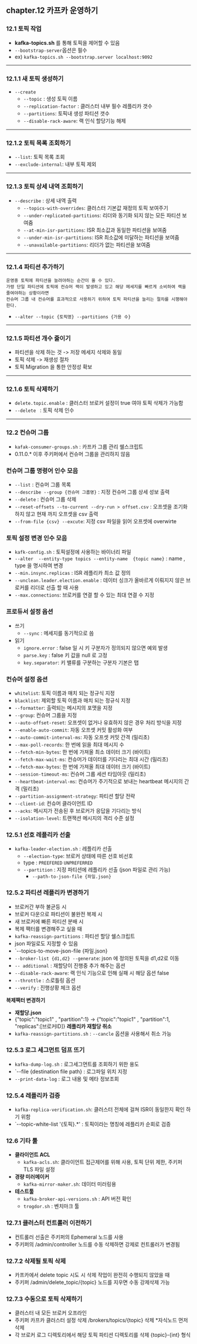 ## chapter.12 카프카 운영하기

### 12.1 토픽 작업
- **kafka-topics.sh** 를 통해 토픽을 제어할 수 있음
- `--bootstrap-server`옵션은 필수
- ex) `kafka-topics.sh --bootstrap.server localhost:9092`
---
### 12.1.1 새 토픽 생성하기
- `--create`
  -  `--topic` : 생성 토픽 이름
  - `--replication-factor` : 클러스터 내부 필수 레플리카 갯수
  - `--partitions`: 토픽내 생성 파티션 갯수
  -   `--disable-rack-aware`: 랙 인식 할당기능 해제
---
### 12.1.2 토픽 목록 조회하기 
- `--list`: 토픽 목록 조회
- `--exclude-internal`: 내부 토픽 제외
---
### 12.1.3 토픽 상세 내역 조회하기
- `--describe` :  상세 내역 출력
  - `--topics-with-overrides`: 클러스터 기본값 재정의 토픽 보여주기
  - `--under-replicated-partitions`: 리더와 동기화 되지 않는 모든 파티션 보여줌
  - `--at-min-isr-partitions`:  ISR 최소값과 동일한 파티션을 보여줌
  - `--under-min-isr-partitions`: ISR 최소값에 미달하는 파티션을 보여줌
  - `--unavailable-partitions`: 리더가 없는 파티션을 보여줌
---
### 12.1.4 파티션 추가하기
```
운영중 토픽에 파티션을 늘려야하는 순간이 올 수 있다.
가령 단일 파티션에 토픽에 컨슈머 랙이 발생하고 있고 해당 메세지를 빠르게 소비하여 랙을 줄여야하는 상황이라면
컨슈머 그룹 내 컨슈머를 효과적으로 사용하기 위하여 토픽 파티션을 늘리는 절차를 시행해야한다.
```
-  `--alter --topic {토픽명} --partitions {가용 수}`
---
### 12.1.5 파티션 개수 줄이기
- 파티션을 삭제 하는 것 -> 저장 메세지 삭제와 동일
- 토픽 삭제 -> 재생성 절차
- 토픽 Migration 을 통한 안정성 확보
---
###  12.1.6 토픽 삭제하기
- `delete.topic.enable` : 클러스터 브로커 설정이 true 여야 토픽 삭제가 가능함
- `--delete ` : 토픽 삭제 인수
---
### 12.2 컨슈머 그룹
- `kafak-consumer-groups.sh` : 카프카 그룹 관리 쉘스크립트
- 0.11.0.* 이후 주키퍼에서 컨슈머 그룹을 관리하지 않음

### 컨슈머 그룹 명령어 인수 모음
- `--list` :  컨슈머 그룹 목록
- `--describe --group {컨슈머 그룹명}` : 지정 컨슈머 그룹 상세 성보 출력
- `--delete` :  컨슈머 그룹 삭제
- `--reset-offsets --to-current --dry-run > offset.csv` : 오프셋을 조기화 하지 않고 현재 까지 오프셋을 csv 출력
- `--from-file {csv} --excute`: 지정 csv 파일을 읽어 오프셋에 overwirte

### 토픽 설정 변경 인수 모음
- `kafk-config.sh` : 토픽설정에 사용하는 바이너리 파일
- `--alter  --entity-type topics --entity-name  {topic name}` : name , type 을 명시하여 변경
- `--min.insync.replicas` :  ISR 레플리카 최소 값 정의
- `--unclean.leader.election.enable` : 데이터 싱크가 올바르게 이뤄지지 않은 브로커를 리더로 선출 할 때 사용
- `--max.connections`: 브로커를 연결 할 수 있는 최대 연결 수 지정

### 프로듀서 설정 옵션
- 쓰기
  - `--sync` : 메세지를 동기적으로 씀
- 읽기
  - `ignore.error` : false 일 시 키 구분자가 정의되지 않으면 예외 발생
  - `parse.key` : false 키 값을 null 로 고정
  - `key.separator`: 키 밸류를 구분하는 구분자 기본은 탭

### 컨슈머 설정 옵션
- `whitelist`: 토픽 이름과 매치 되는 정규식 지정
- `blacklist`: 제외할 토픽 이름과 매치 되는 정규식 지정
- `--formatter`: 출력되는 메시지의 포맷을 지정
- `--group`: 컨슈머 그룹을 지정
- `--auto-offset-reset`: 오프셋이 없거나 유효하지 않은 경우 처리 방식을 지정
- `--enable-auto-commit`: 자동 오프셋 커밋 활성화 여부
- `--auto-commit-interval-ms`: 자동 오프셋 커밋 간격 (밀리초)
- `--max-poll-records`: 한 번에 읽을 최대 메시지 수
- `--fetch-min-bytes`: 한 번에 가져올 최소 데이터 크기 (바이트)
- `--fetch-max-wait-ms`: 컨슈머가 데이터를 기다리는 최대 시간 (밀리초)
- `--fetch-max-bytes`: 한 번에 가져올 최대 데이터 크기 (바이트)
- `--session-timeout-ms`: 컨슈머 그룹 세션 타임아웃 (밀리초)
- `--heartbeat-interval-ms`: 컨슈머가 주기적으로 보내는 heartbeat 메시지의 간격 (밀리초)
- `--partition-assignment-strategy`: 파티션 할당 전략
- `--client-id`: 컨슈머 클라이언트 ID
- `--acks`: 메시지가 전송된 후 브로커가 응답을 기다리는 방식
- `--isolation-level`: 트랜잭션 메시지의 격리 수준 설정

### 12.5.1 선호 레플리카 선출
- `kafka-leader-election.sh` : 레플리카 선출
  - `--election-type`: 브로커 상태에 따른 선호 비선호 
  - type : `PREEFERED` `UNPREFERRED` 
  - `--partition` :  지정 파티션에 레플리카 선출 (json 파일로 관리 가능)
    - `--path-to-json-file {파일.json}`

### 12.5.2 파티션 레플리카 변경하기
- 브로커간 부하 불균등 시 
- 브로커 다운으로 파티션이 불완전 복제 시
- 새 브로커에 빠른 파티션 분배 시
- 복제 팩터를 변경해주고 싶을 때
- `kafka-reassign-partitions` :  파티션 할당 쉘스크립트
- json 파일로도 지정할 수 있음
- `--topics-to-move-json-file {파일.json}
- `--broker-list {d1,d2} --generate`: json 에 정의된 토픽을 d1,d2로 이동
- `-- additional` : 재할당이 진행중 추가 해주는 옵션
- `--disable-rack-aware`: 랙 인식 기능으로 인해 실패 시 해당 옵션 false
- `--throttle` :  스로틀링 옵션
- `--verify` : 진행상황 체크 옵션

**복제팩터 변경하기**
- **재할당.json**
- {"topic":"topic1" , "partition":1} -> {"topic":"topic1" , "partition":1, "replicas":[브로커ID]}
**레플리카 재할당 취소**
- `kafka-reassign-partitions.sh` : `--cancle` 옵션을 사용해서 취소 가능

### 12.5.3 로그 세그먼트 덤프 뜨기
- `kafka-dump-log.sh` : 로그세그먼트를 조회하기 위한 용도
- `--file {destination file path} : 로그파일 위치 지정
- `--print-data-log` :  로그 내용 및 메타 정보조회

### 12.5.4 레플리카 검증
- `kafka-replica-verification.sh`: 클러스터 전체에 걸쳐 ISR이 동일한지 확인 하기 위함
- `--topic-white-list '{토픽}.*' : 토픽이라는 명칭에 레플리카 순회로 검증

### 12.6 기타 툴
- **클라이언트 ACL**
  - `kafka-acls.sh`: 클라이언트 접근제어를 위해 사용, 토픽 단위 제한, 주키퍼 TLS 파일 설정
- **경량 미러메이커**
  - `kafka-mirror-maker.sh`: 데이터 미러링용
- **테스트툴**
  - `kafka-broker-api-versions.sh` : API 버전 확인
  - `trogdor.sh` : 벤치마크 툴

### 12.7.1 클러스터 컨트롤러 이전하기
- 컨트롤러 선출은 주키퍼의 Ephemeral 노드를 사용
- 주키퍼의 /admin/controller 노드를 수동 삭제하면 강제로 컨트롤러가 변경됨

### 12.7.2 삭제될 토픽 삭제
- 카프카에서 delete topic 시도 시 삭제 작업이 완전히 수행되지 않았을 때
- 주키퍼 /admin/delete_topic/{topic} 노드를 지우면 수동 강제삭제 가능

### 12.7.3 수동으로 토픽 삭제하기
- 클러스터 내 모든 브로커 오프라인
- 주키퍼 카프카 클러스터 설정 삭제 /brokers/topics/{topic} 삭제 *자식노드 먼저 삭제
- 각 브로커 로그 디렉토리에서 해당 토픽 파티션 디렉토리를 삭제 {topic}-{int} 형식